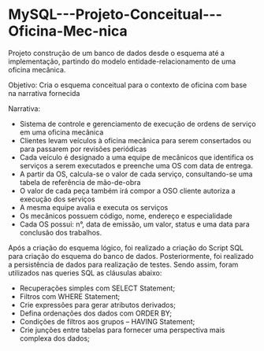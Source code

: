 # MySQL---Projeto-Conceitual---Oficina-Mec-nica
Projeto construção de um banco de dados desde o esquema até a implementação, partindo do modelo entidade-relacionamento de uma oficina mecânica.

Objetivo:
Cria o esquema conceitual para o contexto de oficina com base na narrativa fornecida

Narrativa:
* Sistema de controle e gerenciamento de execução de ordens de serviço em uma oficina mecânica
* Clientes levam veículos à oficina mecânica para serem consertados ou para passarem por revisões  periódicas
* Cada veículo é designado a uma equipe de mecânicos que identifica os serviços a serem executados e preenche uma OS com data de entrega.
* A partir da OS, calcula-se o valor de cada serviço, consultando-se uma tabela de referência de mão-de-obra
* O valor de cada peça também irá compor a OSO cliente autoriza a execução dos serviços
* A mesma equipe avalia e executa os serviços
* Os mecânicos possuem código, nome, endereço e especialidade
* Cada OS possui: n°, data de emissão, um valor, status e uma data para conclusão dos trabalhos.


Após a criação do esquema lógico, foi realizado a criação do Script SQL para criação do esquema do banco de dados. Posteriormente, foi realizado a persistência de dados para realização de testes. Sendo assim, foram utilizados nas queries SQL as cláusulas abaixo:

*  Recuperações simples com SELECT Statement;
*  Filtros com WHERE Statement;
*  Crie expressões para gerar atributos derivados;
*  Defina ordenações dos dados com ORDER BY;
*  Condições de filtros aos grupos – HAVING Statement;
*  Crie junções entre tabelas para fornecer uma perspectiva mais complexa dos dados;
